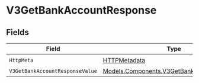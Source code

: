 # V3GetBankAccountResponse


## Fields

| Field                                                                                             | Type                                                                                              | Required                                                                                          | Description                                                                                       |
| ------------------------------------------------------------------------------------------------- | ------------------------------------------------------------------------------------------------- | ------------------------------------------------------------------------------------------------- | ------------------------------------------------------------------------------------------------- |
| `HttpMeta`                                                                                        | [HTTPMetadata](../../Models/Components/HTTPMetadata.md)                                           | :heavy_check_mark:                                                                                | N/A                                                                                               |
| `V3GetBankAccountResponseValue`                                                                   | [Models.Components.V3GetBankAccountResponse](../../Models/Components/V3GetBankAccountResponse.md) | :heavy_minus_sign:                                                                                | OK                                                                                                |